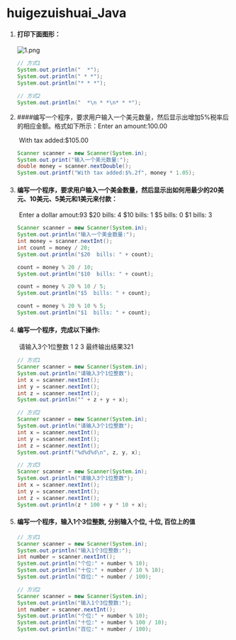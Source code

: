 # huigezuishuai_Java

1. #### 打印下面图形：

   ![1.png](https://raw.githubusercontent.com/fuxiaohui/huigezuishuai_Java/master/img/1.png)

   ```java
   // 方式1
   System.out.println("  *");
   System.out.println(" * *");
   System.out.println("* * *");
   
   // 方式2
   System.out.println("  *\n * *\n* * *");
   ```

1. ####编写一个程序，要求用户输入一个美元数量，然后显示出增加5%税率后的相应金额。格式如下所示：
   ​	Enter an amount:100.00

   ​	With tax added:$105.00

   ```java
   Scanner scanner = new Scanner(System.in);
   System.out.print("输入一个美元数量:");
   double money = scanner.nextDouble();
   System.out.printf("With tax added:$%.2f", money * 1.05);
   ```

1. #### 编写一个程序，要求用户输入一个美金数量，然后显示出如何用最少的20美元、10美元、5美元和1美元来付款：

   ​        Enter a dollar amout:93
           $20  bills: 4
           $10  bills: 1
           $5    bills: 0
           $1    bills: 3

   ```java
   Scanner scanner = new Scanner(System.in);
   System.out.println("输入一个美金数量:");
   int money = scanner.nextInt();
   int count = money / 20;
   System.out.println("$20  bills: " + count);
   
   count = money % 20 / 10;
   System.out.println("$10  bills: " + count);
   
   count = money % 20 % 10 / 5;
   System.out.println("$5  bills: " + count);
   
   count = money % 20 % 10 % 5;
   System.out.println("$1  bills: " + count);
   ```

1. #### 编写一个程序，完成以下操作:

   ​       请输入3个1位整数
           1
           2
           3
           最终输出结果321

   ```java
   // 方式1
   Scanner scanner = new Scanner(System.in);
   System.out.println("请输入3个1位整数");
   int x = scanner.nextInt();
   int y = scanner.nextInt();
   int z = scanner.nextInt();
   System.out.println("" + z + y + x);
   
   // 方式2
   Scanner scanner = new Scanner(System.in);
   System.out.println("请输入3个1位整数");
   int x = scanner.nextInt();
   int y = scanner.nextInt();
   int z = scanner.nextInt();
   System.out.printf("%d%d%d\n", z, y, x);
   
   // 方式3
   Scanner scanner = new Scanner(System.in);
   System.out.println("请输入3个1位整数");
   int x = scanner.nextInt();
   int y = scanner.nextInt();
   int z = scanner.nextInt();
   System.out.println(z * 100 + y * 10 + x);
   ```

1. #### 编写一个程序，输入1个3位整数, 分别输入个位, 十位, 百位上的值

   ```java
   // 方式1
   Scanner scanner = new Scanner(System.in);
   System.out.println("输入1个3位整数:");
   int number = scanner.nextInt();
   System.out.println("个位:" + number % 10);
   System.out.println("十位:" + number / 10 % 10);
   System.out.println("百位:" + number / 100);
   
   // 方式2
   Scanner scanner = new Scanner(System.in);
   System.out.println("输入1个3位整数:");
   int number = scanner.nextInt();
   System.out.println("个位:" + number % 10);
   System.out.println("十位:" + number % 100 / 10);
   System.out.println("百位:" + number / 100);
   ```

   